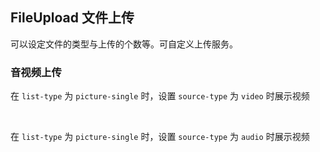<div class="demo-header">
<p class="overviewicon">
  <span class="wapi-form-fileupload"/>
</p>

## FileUpload 文件上传

<nova-uxlink widget-name="Fileupload"></nova-uxlink>

可以设定文件的类型与上传的个数等。可自定义上传服务。

</div>

### 音视频上传

在 `list-type` 为 `picture-single` 时，设置 `source-type` 为 `video` 时展示视频
<nova-demo-view link="file-upload/video.vue"></nova-demo-view>

<br />

在 `list-type` 为 `picture-single` 时，设置 `source-type` 为 `audio` 时展示视频
<nova-demo-view link="file-upload/audio.vue"></nova-demo-view>

<br />
